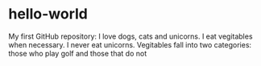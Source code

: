 # hello-world
My first GitHub repository:
I love dogs, cats and unicorns. I eat vegitables when necessary.
I never eat unicorns.
Vegitables fall into two categories:
those who play golf
and those that do not
